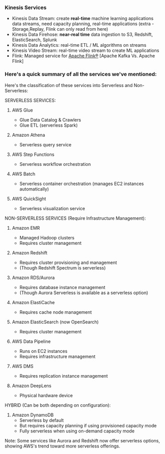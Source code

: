 ### Kinesis Services
- Kinesis Data Stream: create **real-time** machine learning applications data streams, need capacity planning, real-time applications (extra - Storage,Replay, Flink can only read from here)
- Kinesis Data Firehose: **near-real time** data ingestion to S3, Redshift, ElasticSearch, Splunk
- Kinesis Data Analytics: real-time ETL / ML algorithms on streams
- Kinesis Video Stream: real-time video stream to create ML applications
- Flink: Managed service for [Apache Flink®](https://flink.apache.org/) [Apache Kafka Vs. Apache Flink]

### Here's a quick summary of all the services we've mentioned:
Here's the classification of these services into Serverless and Non-Serverless:

SERVERLESS SERVICES:
1. AWS Glue
   - Glue Data Catalog & Crawlers
   - Glue ETL (serverless Spark)

2. Amazon Athena
   - Serverless query service

3. AWS Step Functions
   - Serverless workflow orchestration

4. AWS Batch
   - Serverless container orchestration (manages EC2 instances automatically)

5. AWS QuickSight
   - Serverless visualization service

NON-SERVERLESS SERVICES (Require Infrastructure Management):
1. Amazon EMR
   - Managed Hadoop clusters
   - Requires cluster management

2. Amazon Redshift
   - Requires cluster provisioning and management
   - (Though Redshift Spectrum is serverless)

3. Amazon RDS/Aurora
   - Requires database instance management
   - (Though Aurora Serverless is available as a serverless option)

4. Amazon ElastiCache
   - Requires cache node management

5. Amazon ElasticSearch (now OpenSearch)
   - Requires cluster management

6. AWS Data Pipeline
   - Runs on EC2 instances
   - Requires infrastructure management

7. AWS DMS
   - Requires replication instance management

8. Amazon DeepLens
   - Physical hardware device

HYBRID (Can be both depending on configuration):
1. Amazon DynamoDB
   - Serverless by default
   - But requires capacity planning if using provisioned capacity mode
   - Fully serverless when using on-demand capacity mode

Note: Some services like Aurora and Redshift now offer serverless options, showing AWS's trend toward more serverless offerings.
